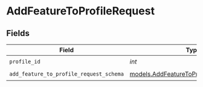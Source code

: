 # AddFeatureToProfileRequest


## Fields

| Field                                                                                    | Type                                                                                     | Required                                                                                 | Description                                                                              |
| ---------------------------------------------------------------------------------------- | ---------------------------------------------------------------------------------------- | ---------------------------------------------------------------------------------------- | ---------------------------------------------------------------------------------------- |
| `profile_id`                                                                             | *int*                                                                                    | :heavy_check_mark:                                                                       | N/A                                                                                      |
| `add_feature_to_profile_request_schema`                                                  | [models.AddFeatureToProfileRequestSchema](../models/addfeaturetoprofilerequestschema.md) | :heavy_check_mark:                                                                       | N/A                                                                                      |